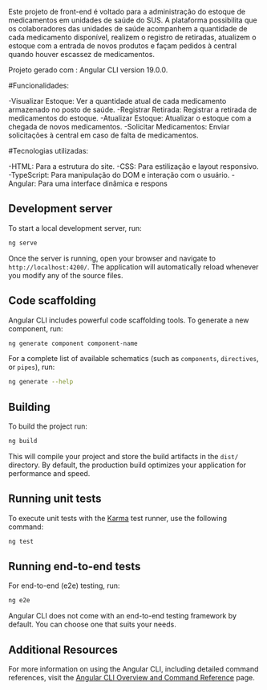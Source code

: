 Este projeto de front-end é voltado para a administração do estoque de medicamentos em unidades de saúde do SUS. A plataforma possibilita que os colaboradores das unidades de saúde acompanhem a quantidade de cada medicamento disponível, realizem o registro de retiradas, atualizem o estoque com a entrada de novos produtos e façam pedidos à central quando houver escassez de medicamentos.

Projeto gerado com : Angular CLI version 19.0.0.

#Funcionalidades:

-Visualizar Estoque: Ver a quantidade atual de cada medicamento armazenado no posto de saúde.
-Registrar Retirada: Registrar a retirada de medicamentos do estoque.
-Atualizar Estoque: Atualizar o estoque com a chegada de novos medicamentos.
-Solicitar Medicamentos: Enviar solicitações à central em caso de falta de medicamentos.

#Tecnologias utilizadas:

-HTML: Para a estrutura do site.
-CSS: Para estilização e layout responsivo.
-TypeScript: Para manipulação do DOM e interação com o usuário.
-Angular: Para uma interface dinâmica e respons

## Development server

To start a local development server, run:

```bash
ng serve
```

Once the server is running, open your browser and navigate to `http://localhost:4200/`. The application will automatically reload whenever you modify any of the source files.

## Code scaffolding

Angular CLI includes powerful code scaffolding tools. To generate a new component, run:

```bash
ng generate component component-name
```

For a complete list of available schematics (such as `components`, `directives`, or `pipes`), run:

```bash
ng generate --help
```

## Building

To build the project run:

```bash
ng build
```

This will compile your project and store the build artifacts in the `dist/` directory. By default, the production build optimizes your application for performance and speed.

## Running unit tests

To execute unit tests with the [Karma](https://karma-runner.github.io) test runner, use the following command:

```bash
ng test
```

## Running end-to-end tests

For end-to-end (e2e) testing, run:

```bash
ng e2e
```

Angular CLI does not come with an end-to-end testing framework by default. You can choose one that suits your needs.

## Additional Resources

For more information on using the Angular CLI, including detailed command references, visit the [Angular CLI Overview and Command Reference](https://angular.dev/tools/cli) page.
